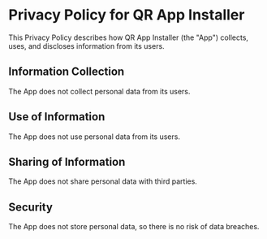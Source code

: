 # Privacy Policy for QR App Installer

This Privacy Policy describes how QR App Installer (the "App") collects, uses, and discloses information from its users.

## Information Collection

The App does not collect personal data from its users.

## Use of Information

The App does not use personal data from its users.

## Sharing of Information

The App does not share personal data with third parties.

## Security

The App does not store personal data, so there is no risk of data breaches.
